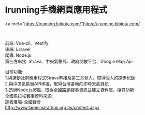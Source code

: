 <h1>Irunning手機網頁應用程式</h1>

<a href="https://irunning.bibiota.com/"https://irunning.bibiota.com/</a>

<br />

前端: Vue-cli、Veutify
<br />
後端: Laravel
<br />
爬蟲: Node.js
<br />
第三方串接: Strava、中央氣象局、政府開放平台、Google Map Api


目前功能:
<br />
1.與運動社群應用程式Strava串接及第三方登入，取得個人的跑步紀錄
<br />
2.與中央氣象局API串接，取得台灣各地的即時天氣資訊
<br />
3.透過Node.js爬蟲，取得全國路跑賽事資訊並建立資料庫、搜尋功能
<br />
全國馬拉松賽事資料來源:
<br />
跑者廣場-全國賽會
<br />
<a href="http://www.taipeimarathon.org.tw/contest.aspx
">http://www.taipeimarathon.org.tw/contest.aspx</a>
<br />
